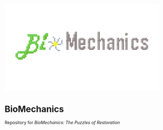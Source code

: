 ![BioMechanics Logo](./resources/logo.png)

# BioMechanics

Repository for _BioMechanics: The Puzzles of Restoration_
